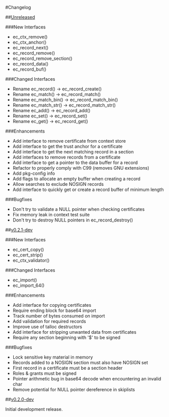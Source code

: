 #Changelog

##[Unreleased](https://github.com/erayd/libec/tree/dev)

###New Interfaces
 * ec_ctx_remove()
 * ec_ctx_anchor()
 * ec_record_next()
 * ec_record_remove()
 * ec_record_remove_section()
 * ec_record_data()
 * ec_record_buf()

###Changed Interfaces
 * Rename ec_record() -> ec_record_create()
 * Rename ec_match() -> ec_record_match()
 * Rename ec_match_bin() -> ec_record_match_bin()
 * Rename ec_match_str() -> ec_record_match_str()
 * Rename ec_add() -> ec_record_add()
 * Rename ec_set() -> ec_record_set()
 * Rename ec_get() -> ec_record_get()

###Enhancements
 * Add interface to remove certificate from context store
 * Add interface to get the trust anchor for a certificate
 * Add interface to get the next matching record in a section
 * Add interfaces to remove records from a certificate
 * Add interface to get a pointer to the data buffer for a record
 * Refactor to properly comply with C99 (removes GNU extensions)
 * Add pkg-config info
 * Add flags to allocate an empty buffer when creating a record
 * Allow searches to exclude NOSIGN records
 * Add interface to quickly get or create a record buffer of minimum length

###Bugfixes
 * Don't try to validate a NULL pointer when checking certificates
 * Fix memory leak in context test suite
 * Don't try to destroy NULL pointers in ec_record_destroy()

##[v0.2.1-dev](https://github.com/erayd/libec/releases/tag/v0.2.1-dev)

###New Interfaces
 * ec_cert_copy()
 * ec_cert_strip()
 * ec_ctx_validator()


###Changed Interfaces
 * ec_import()
 * ec_import_64()

###Enhancements
 * Add interface for copying certificates
 * Require ending block for base64 import
 * Track number of bytes consumed on import
 * Add validation for required records
 * Improve use of talloc destructors
 * Add interface for stripping unwanted data from certificates
 * Require any section beginning with '$' to be signed

###Bugfixes
 * Lock sensitive key material in memory
 * Records added to a NOSIGN section must also have NOSIGN set
 * First record in a certificate must be a section header
 * Roles & grants must be signed
 * Pointer arithmetic bug in base64 decode when encountering an invalid char
 * Remove potential for NULL pointer dereference in skiplists


##[v0.2.0-dev](https://github.com/erayd/libec/releases/tag/v0.2.0-dev)

Initial development release.

